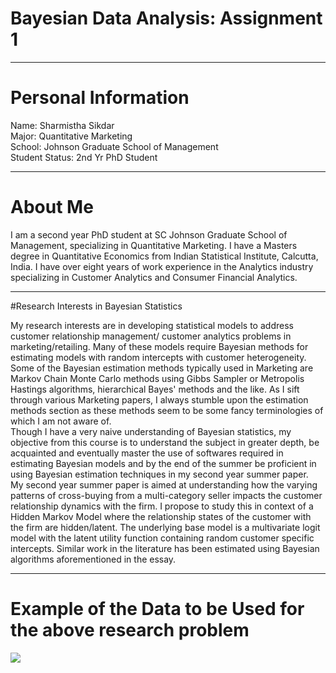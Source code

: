 # Bayesian Data Analysis: Assignment 1
----

# Personal Information

Name: Sharmistha Sikdar  
Major: Quantitative Marketing  
School: Johnson Graduate School of Management  
Student Status: 2nd Yr PhD Student 

---

# About Me

I am a second year PhD student at SC Johnson Graduate School of Management, specializing in Quantitative Marketing. I have a Masters degree in Quantitative Economics from Indian Statistical Institute, Calcutta, India. I have over eight years of work experience in the Analytics industry specializing in Customer Analytics and Consumer Financial Analytics. 

-----
#Research Interests in Bayesian Statistics

My research interests are in developing statistical models to address customer relationship management/ customer analytics problems in marketing/retailing. Many of these models require Bayesian methods for estimating models with random intercepts with customer heterogeneity. Some of the Bayesian estimation methods typically used in Marketing are Markov Chain Monte Carlo methods using Gibbs Sampler or Metropolis Hastings algorithms, hierarchical Bayes' methods and the like. As I sift through various Marketing papers, I always stumble upon the estimation methods section as these methods seem to be some fancy terminologies of which I am not aware of.  
Though I have a very naive understanding of Bayesian statistics, my objective from this course is to understand the subject in greater depth, be acquainted and eventually master the use of softwares required in estimating Bayesian models and by the end of the summer be proficient in using Bayesian estimation techniques in my second year summer paper.  
My second year summer paper is aimed at understanding how  the varying patterns of cross-buying from a multi-category seller impacts the customer relationship dynamics with the firm. I propose to study this in context of a Hidden Markov Model where the relationship states of the customer with the firm are hidden/latent. The underlying base model is a multivariate logit model with the latent utility function containing random customer specific intercepts. Similar work in the literature has been estimated using Bayesian algorithms aforementioned in the essay. 

---

# Example of the Data to be Used for the above research problem

![](file:///C:\BayesianCourse\image.png)  






